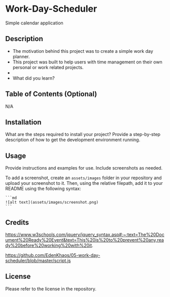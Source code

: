 # Work-Day-Scheduler
Simple calendar application
## Description

- The motivation behind this project was to create a simple work day planner.
- This project was built to help users with time management on their own personal or work related projects.
- 
- What did you learn?

## Table of Contents (Optional)

N/A

## Installation

What are the steps required to install your project? Provide a step-by-step description of how to get the development environment running.

## Usage

Provide instructions and examples for use. Include screenshots as needed.

To add a screenshot, create an `assets/images` folder in your repository and upload your screenshot to it. Then, using the relative filepath, add it to your README using the following syntax:

    ```md
    ![alt text](assets/images/screenshot.png)
    ```

## Credits

https://www.w3schools.com/jquery/jquery_syntax.asp#:~:text=The%20Document%20Ready%20Event&text=This%20is%20to%20prevent%20any,ready%20before%20working%20with%20it.

https://github.com/EdenKhaos/05-work-day-scheduler/blob/master/script.js

## License

Please refer to the license in the repository. 